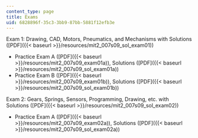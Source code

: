 ```yaml
---
content_type: page
title: Exams
uid: 6828896f-35c3-3bb9-87bb-5881f12efb3e
---
```


Exam 1: Drawing, CAD, Motors, Pneumatics, and Mechanisms with Solutions ([PDF]({{< baseurl >}}/resources/mit2_007s09_sol_exam01))

*   Practice Exam A ([PDF]({{< baseurl >}}/resources/mit2_007s09_exam01a)), Solutions ([PDF]({{< baseurl >}}/resources/mit2_007s09_sol_exam01a))
*   Practice Exam B ([PDF]({{< baseurl >}}/resources/mit2_007s09_exam01b)), Solutions ([PDF]({{< baseurl >}}/resources/mit2_007s09_sol_exam01b))

Exam 2: Gears, Springs, Sensors, Programming, Drawing, etc. with Solutions ([PDF]({{< baseurl >}}/resources/mit2_007s09_sol_exam02))

*   Practice Exam A ([PDF]({{< baseurl >}}/resources/mit2_007s09_exam02a)), Solutions ([PDF]({{< baseurl >}}/resources/mit2_007s09_sol_exam02a))
